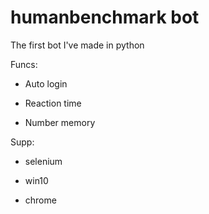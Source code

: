 # humanbenchmark bot

The first bot I've made in python

Funcs:

- Auto login

- Reaction time

- Number memory

Supp:

- selenium

- win10

- chrome
